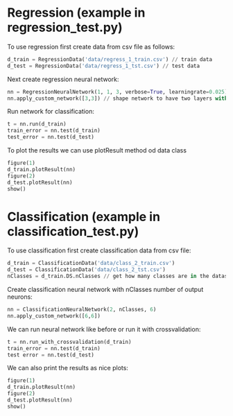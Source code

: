 # Regression (example in regression_test.py)

To use regression first create data from csv file as follows:

```python
d_train = RegressionData('data/regress_1_train.csv') // train data
d_test = RegressionData('data/regress_1_tst.csv') // test data
```
Next create regression neural network:

```python
nn = RegressionNeuralNetwork(1, 1, 3, verbose=True, learningrate=0.025)
nn.apply_custom_network([3,3]) // shape network to have two layers with 3 nodes each
```
Run network for classification:

```python
t = nn.run(d_train)
train_error = nn.test(d_train)
test_error = nn.test(d_test)
```
To plot the results we can use plotResult method od data class

```python
figure(1)
d_train.plotResult(nn)
figure(2)
d_test.plotResult(nn)
show()
```

# Classification (example in classification_test.py)

To use classification first create classification data from csv file:

```python
d_train = ClassificationData('data/class_2_train.csv')
d_test = ClassificationData('data/class_2_tst.csv')
nClasses = d_train.DS.nClasses // get how many classes are in the dataset
```
Create classification neural network with nClasses number of output neurons:

```python
nn = ClassificationNeuralNetwork(2, nClasses, 6)
nn.apply_custom_network([6,6])
```

We can run neural network like before or run it with crossvalidation:

```python
t = nn.run_with_crossvalidation(d_train)
train_error = nn.test(d_train)
test error = nn.test(d_test)
```

We can also print the results as nice plots:

```python
figure(1)
d_train.plotResult(nn)
figure(2)
d_test.plotResult(nn)
show()
```
